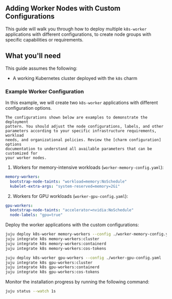 ## Adding Worker Nodes with Custom Configurations

This guide will walk you through how to deploy multiple `k8s-worker`
applications with different configurations, to create node groups with specific
capabilities or requirements.

## What you'll need

This guide assumes the following:
- A working Kubernetes cluster deployed with the `k8s` charm

### Example Worker Configuration

In this example, we will create two `k8s-worker` applications with different
configuration options.

```{note}
The configurations shown below are examples to demonstrate the deployment
pattern. You should adjust the node configurations, labels, and other
parameters according to your specific infrastructure requirements, workload
needs, and organizational policies. Review the [charm configuration] options
documentation to understand all available parameters that can be customized for
your worker nodes.
```

1. Workers for memory-intensive workloads (`worker-memory-config.yaml`):
```yaml
memory-workers:
  bootstrap-node-taints: "workload=memory:NoSchedule"
  kubelet-extra-args: "system-reserved=memory=2Gi"
```

2. Workers for GPU workloads (`worker-gpu-config.yaml`):
```yaml
gpu-workers:
  bootstrap-node-taints: "accelerator=nvidia:NoSchedule"
  node-labels: "gpu=true"
```

Deploy the worker applications with the custom configurations:

```bash
juju deploy k8s-worker memory-workers --config ./worker-memory-config.yaml
juju integrate k8s memory-workers:cluster
juju integrate k8s memory-workers:containerd
juju integrate k8s memory-workers:cos-tokens

juju deploy k8s-worker gpu-workers --config ./worker-gpu-config.yaml
juju integrate k8s gpu-workers:cluster
juju integrate k8s gpu-workers:containerd
juju integrate k8s gpu-workers:cos-tokens
```

Monitor the installation progress by running the following command:

```bash
juju status --watch 1s
```

<!-- LINKS -->
[charm configuration]: https://charmhub.io/k8s/configurations

